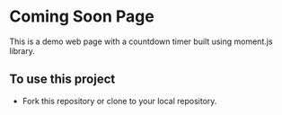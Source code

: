 # Coming Soon Page

This is a demo web page with a countdown timer built using moment.js library.

## To use this project

* Fork this repository or clone to your local repository.
